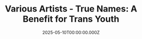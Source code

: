 ---
publication: "Flood Magazine"
title: "Various Artists - True Names: A Benefit for Trans Youth"
url: "https://floodmagazine.com/194461/various-artists-true-names-a-benefit-for-trans-youth/"
date: 2025-05-10T00:00:00.000Z
--- 